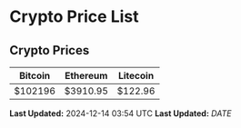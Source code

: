# Crypto Price List

## Crypto Prices
| Bitcoin | Ethereum | Litecoin |
| ------- | -------- | -------- |
| $102196 | $3910.95 | $122.96 |
**Last Updated:** 2024-12-14 03:54 UTC
**Last Updated:** $DATE$
